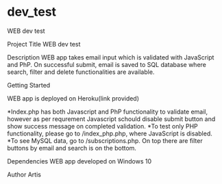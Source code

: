 # dev_test
WEB dev test

Project Title
WEB dev test

Description
WEB app takes email input which is validated with JavaScript and PhP. On successful submit, email is saved to SQL database where search, filter and delete functionalities are available.

Getting Started

WEB app is deployed on Heroku(link provided)

*Index.php has both Javascript and PhP functionality to validate email, however as per requrement Javascript schould disable submit button and show success message on completed validation. 
*To test only PHP functionality, please go to /index_php.php, where JavaScript is disabled.
*To see MySQL data, go to /subscriptions.php. On top there are filter buttons by email and search is on the bottom.

Dependencies
WEB app developed on Windows 10

Author 
Artis
